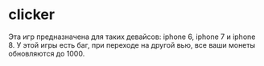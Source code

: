 # clicker
Эта игр предназначена для таких девайсов: iphone 6, iphone 7 и iphone 8.
У этой игры есть баг, при переходе на другой вью, все ваши монеты обновляются до 1000.

